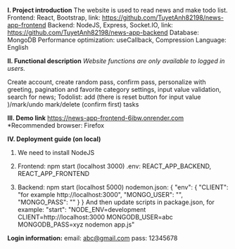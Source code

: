 **I. Project introduction**
The website is used to read news and make todo list.
Frontend: React, Bootstrap, link: https://github.com/TuyetAnh82198/news-app-frontend
Backend: NodeJS, Express, Socket.IO, link: https://github.com/TuyetAnh82198/news-app-backend
Database: MongoDB
Performance optimization: useCallback, Compression
Language: English

**II. Functional description**
_Website functions are only available to logged in users._

Create account, create random pass, confirm pass, personalize with greeting, pagination and favorite category settings,
input value validation, search for news;
Todolist: add (there is reset button for input value )/mark/undo mark/delete (confirm first) tasks

**III. Demo link**
https://news-app-frontend-6ibw.onrender.com
*Recommended browser: Firefox

**IV. Deployment guide (on local)**

1. We need to install NodeJS 

2. Frontend:
npm start (localhost 3000)
.env: REACT_APP_BACKEND, REACT_APP_FRONTEND

3. Backend:
npm start (localhost 5000)
nodemon.json:
{
  "env": {
    "CLIENT": "for example http://localhost:3000",
    "MONGO_USER": "",
    "MONGO_PASS": ""
  }
}
And then update scripts in package.json, for example:
"start": "NODE_ENV=development CLIENT=http://localhost:3000 MONGODB_USER=abc MONGODB_PASS=xyz nodemon app.js"


**Login information:**
email: abc@gmail.com
pass: 12345678
